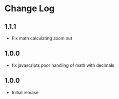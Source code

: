 # Change Log

## 1.1.1
- Fix math calculating zoom out

## 1.0.0
- fix javascripts poor handling of math with decimals

## 1.0.0
- Initial release
